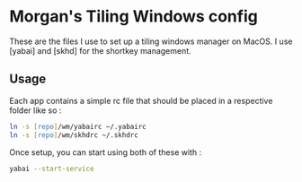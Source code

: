 # Morgan's Tiling Windows config

These are the files I use to set up a tiling windows manager on MacOS. I use [yabai] and [skhd] for the shortkey management.

## Usage

Each app contains a simple rc file that should be placed in a respective folder like so :

``` zsh
ln -s [repo]/wm/yabairc ~/.yabairc
ln -s [repo]/wm/skhdrc ~/.skhdrc
```

Once setup, you can start using both of these with :

``` zsh
yabai --start-service
```
